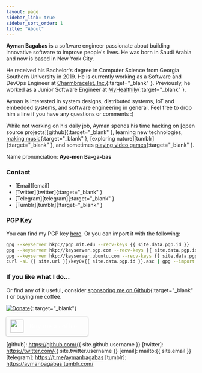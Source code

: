 ```yaml
---
layout: page
sidebar_link: true
sidebar_sort_order: 1
title: "About"
---
```


**Ayman Bagabas** is a software engineer passionate about building innovative software to improve people's lives. He was born in Saudi Arabia and now is based in New York City.

He received his Bachelor's degree in Computer Science from Georgia Southern University in 2019. He is currently working as a Software and DevOps Engineer at [Charmbracelet, Inc.](https://charm.sh/){:target="_blank" }. Previously, he worked as a Junior Software Engineer at [MyHealthily](https://myhealthily.com/){:target="_blank" }.

Ayman is interested in system designs, distributed systems, IoT and embedded systems, and software engineering in general. Feel free to drop him a line if you have any questions or comments :)

While not working on his daily job, Ayman spends his time hacking on [open source projects][github]{:target="_blank" }, learning new technologies, [making music][soundcloud]{:target="_blank" }, [exploring nature][tumblr]{:target="_blank" }, and sometimes [playing video games][steam]{:target="_blank" }.

Name pronunciation: **Aye-men Ba-ga-bas**

### Contact

- [Email][email]
- [Twitter][twitter]{:target="_blank" }
- [Telegram][telegram]{:target="_blank" }
- [Tumblr][tumblr]{:target="_blank" }

### PGP Key

You can find my PGP key <a href="/key0x{{ site.data.pgp.id }}.asc" download>here</a>. Or you can import it with the following:

```sh
gpg --keyserver hkp://pgp.mit.edu --recv-keys {{ site.data.pgp.id }}
gpg --keyserver hkp://keyserver.pgp.com --recv-keys {{ site.data.pgp.id }}
gpg --keyserver hkp://keyserver.ubuntu.com --recv-keys {{ site.data.pgp.id }}
curl -sL {{ site.url }}/key0x{{ site.data.pgp.id }}.asc | gpg --import
```

### If you like what I do...

Or find any of it useful, consider [sponsoring me on Github](https://github.com/sponsors/aymanbagabas){:target="_blank" } or buying me coffee.

[![Donate](https://www.paypalobjects.com/en_US/i/btn/btn_donate_LG.gif)](https://www.paypal.com/cgi-bin/webscr?cmd=_donations&business=7TMEEVMB4S4G8&currency_code=USD&source=url){: target="_blank"}

<style>.bmc-button img{height: 34px !important;width: 35px !important;margin-bottom: 1px !important;box-shadow: none !important;border: none !important;vertical-align: middle !important;}.bmc-button{padding: 7px 10px 7px 10px !important;line-height: 35px !important;height:51px !important;min-width:217px !important;text-decoration: none !important;display:inline-flex !important;color:#ffffff !important;background-color:var(--color-primary) !important;border-radius: 5px !important;border: 1px solid transparent !important;padding: 7px 10px 7px 10px !important;font-size: 28px !important;letter-spacing:0.6px !important;box-shadow: 0px 1px 2px rgba(190, 190, 190, 0.5) !important;-webkit-box-shadow: 0px 1px 2px 2px rgba(190, 190, 190, 0.5) !important;margin: 0 auto !important;font-family:'Cookie', cursive !important;-webkit-box-sizing: border-box !important;box-sizing: border-box !important;-o-transition: 0.3s all linear !important;-webkit-transition: 0.3s all linear !important;-moz-transition: 0.3s all linear !important;-ms-transition: 0.3s all linear !important;transition: 0.3s all linear !important;}.bmc-button:hover, .bmc-button:active, .bmc-button:focus {-webkit-box-shadow: 0px 1px 2px 2px rgba(190, 190, 190, 0.5) !important;text-decoration: none !important;box-shadow: 0px 1px 2px 2px rgba(190, 190, 190, 0.5) !important;opacity: 0.85 !important;color:#ffffff !important;}</style><link href="https://fonts.googleapis.com/css?family=Cookie" rel="stylesheet"><a class="bmc-button" target="_blank" href="https://www.buymeacoffee.com/aymanbagabas"><img src="https://cdn.buymeacoffee.com/buttons/bmc-new-btn-logo.svg" alt="Buy me a coffee"><span style="margin-left:15px;font-size:18px !important;">Buy me a coffee</span></a>

[steam]: https://steamcommunity.com/id/_2yman/
[soundcloud]: https://soundcloud.com/aymanbagabas
[github]: https://github.com/{{ site.github.username }}
[twitter]: https://twitter.com/{{ site.twitter.username }}
[email]: mailto:{{ site.email }}
[telegram]: https://t.me/aymanbagabas
[tumblr]: https://aymanbagabas.tumblr.com/